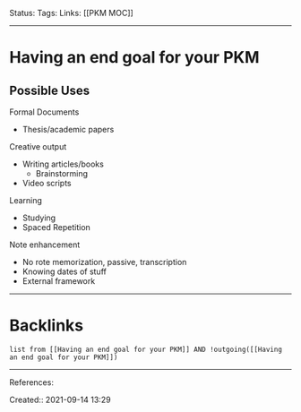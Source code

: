 Status: 
Tags: 
Links: [[PKM MOC]]
___
# Having an end goal for your PKM
## Possible Uses
Formal Documents
- Thesis/academic papers

Creative output
- Writing articles/books
	- Brainstorming
- Video scripts

Learning
- Studying
- Spaced Repetition

Note enhancement
- No rote memorization, passive, transcription
- Knowing dates of stuff
- External framework


___
# Backlinks
```dataview
list from [[Having an end goal for your PKM]] AND !outgoing([[Having an end goal for your PKM]])
```
___
References:

Created:: 2021-09-14 13:29

